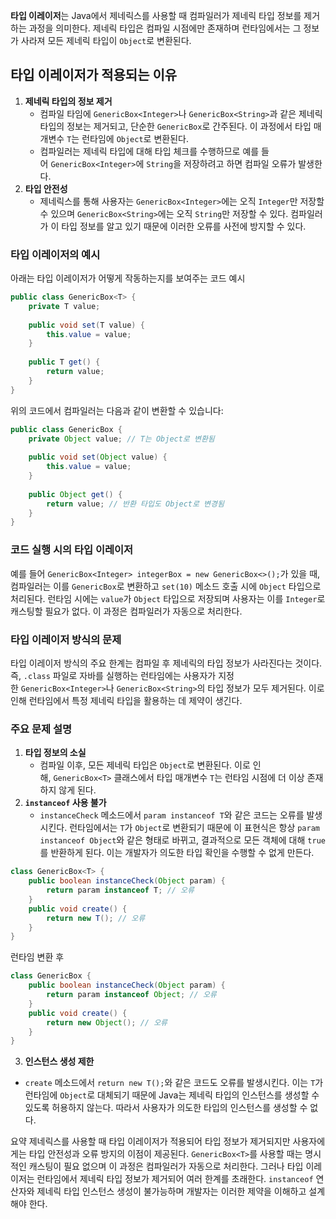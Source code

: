 **타입 이레이저**는 Java에서 제네릭스를 사용할 때 컴파일러가 제네릭 타입 정보를 제거하는 과정을 의미한다. 제네릭 타입은 컴파일 시점에만 존재하며 런타임에서는 그 정보가 사라져 모든 제네릭 타입이 `Object`로 변환된다.
## 타입 이레이저가 적용되는 이유
1. **제네릭 타입의 정보 제거**
    - 컴파일 타임에 `GenericBox<Integer>`나 `GenericBox<String>`과 같은 제네릭 타입의 정보는 제거되고, 단순한 `GenericBox`로 간주된다. 이 과정에서 타입 매개변수 `T`는 런타임에 `Object`로 변환된다.
    - 컴파일러는 제네릭 타입에 대해 타입 체크를 수행하므로 예를 들어 `GenericBox<Integer>`에 `String`을 저장하려고 하면 컴파일 오류가 발생한다.
2. **타입 안전성**
    - 제네릭스를 통해 사용자는 `GenericBox<Integer>`에는 오직 `Integer`만 저장할 수 있으며 `GenericBox<String>`에는 오직 `String`만 저장할 수 있다. 컴파일러가 이 타입 정보를 알고 있기 때문에 이러한 오류를 사전에 방지할 수 있다.

### 타입 이레이저의 예시
아래는 타입 이레이저가 어떻게 작동하는지를 보여주는 코드 예시
``` java
public class GenericBox<T> {
    private T value;
    
    public void set(T value) {
        this.value = value;
    }
    
    public T get() {
        return value;
    }
}
```
위의 코드에서 컴파일러는 다음과 같이 변환할 수 있습니다:
```java
public class GenericBox {
    private Object value; // T는 Object로 변환됨
    
    public void set(Object value) {
        this.value = value;
    }
    
    public Object get() {
        return value; // 반환 타입도 Object로 변경됨
    }
}
```
### 코드 실행 시의 타입 이레이저

예를 들어 `GenericBox<Integer> integerBox = new GenericBox<>();`가 있을 때, 컴파일러는 이를 `GenericBox`로 변환하고 `set(10)` 메소드 호출 시에 `Object` 타입으로 처리된다. 런타임 시에는 `value`가 `Object` 타입으로 저장되며 사용자는 이를 `Integer`로 캐스팅할 필요가 없다. 이 과정은 컴파일러가 자동으로 처리한다.
### 타입 이레이저 방식의 문제
타입 이레이저 방식의 주요 한계는 컴파일 후 제네릭의 타입 정보가 사라진다는 것이다. 즉, `.class` 파일로 자바를 실행하는 런타임에는 사용자가 지정한 `GenericBox<Integer>`나 `GenericBox<String>`의 타입 정보가 모두 제거된다. 이로 인해 런타임에서 특정 제네릭 타입을 활용하는 데 제약이 생긴다.

### 주요 문제 설명

1. **타입 정보의 소실**
    - 컴파일 이후, 모든 제네릭 타입은 `Object`로 변환된다. 이로 인해, `GenericBox<T>` 클래스에서 타입 매개변수 `T`는 런타임 시점에 더 이상 존재하지 않게 된다.
2. **`instanceof` 사용 불가**
    - `instanceCheck` 메소드에서 `param instanceof T`와 같은 코드는 오류를 발생시킨다. 런타임에서는 `T`가 `Object`로 변환되기 때문에 이 표현식은 항상 `param instanceof Object`와 같은 형태로 바뀌고, 결과적으로 모든 객체에 대해 `true`를 반환하게 된다. 이는 개발자가 의도한 타입 확인을 수행할 수 없게 만든다.
``` java
class GenericBox<T> {
    public boolean instanceCheck(Object param) {
        return param instanceof T; // 오류
    }
    public void create() {
        return new T(); // 오류
    }
}
```
런타임 변환 후 
``` java
class GenericBox {
    public boolean instanceCheck(Object param) {
        return param instanceof Object; // 오류
    }
    public void create() {
        return new Object(); // 오류
    }
}
```
3. **인스턴스 생성 제한**
- `create` 메소드에서 `return new T();`와 같은 코드도 오류를 발생시킨다. 이는 `T`가 런타임에 `Object`로 대체되기 때문에 Java는 제네릭 타입의 인스턴스를 생성할 수 있도록 허용하지 않는다. 따라서 사용자가 의도한 타입의 인스턴스를 생성할 수 없다.

요약
제네릭스를 사용할 때 타입 이레이저가 적용되어 타입 정보가 제거되지만 사용자에게는 타입 안전성과 오류 방지의 이점이 제공된다. `GenericBox<T>`를 사용할 때는 명시적인 캐스팅이 필요 없으며 이 과정은 컴파일러가 자동으로 처리한다. 그러나 타입 이레이저는 런타임에서 제네릭 타입 정보가 제거되어 여러 한계를 초래한다. `instanceof` 연산자와 제네릭 타입 인스턴스 생성이 불가능하며 개발자는 이러한 제약을 이해하고 설계해야 한다. 
